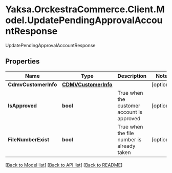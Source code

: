 # Yaksa.OrckestraCommerce.Client.Model.UpdatePendingApprovalAccountResponse
UpdatePendingApprovalAccountResponse

## Properties

Name | Type | Description | Notes
------------ | ------------- | ------------- | -------------
**CdmvCustomerInfo** | [**CDMVCustomerInfo**](CDMVCustomerInfo.md) |  | [optional] 
**IsApproved** | **bool** | True when the customer account is approved | [optional] 
**FileNumberExist** | **bool** | True when the file number is already taken | [optional] 

[[Back to Model list]](../README.md#documentation-for-models) [[Back to API list]](../README.md#documentation-for-api-endpoints) [[Back to README]](../README.md)

